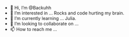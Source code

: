 - 👋 Hi, I’m @Backuhh
- 👀 I’m interested in ... Rocks and code hurting my brain.
- 🌱 I’m currently learning ... Julia.
- 💞️ I’m looking to collaborate on ... 
- 📫 How to reach me ... 

<!---
Backuhh/Backuhh is a ✨ special ✨ repository because its `README.md` (this file) appears on your GitHub profile.
You can click the Preview link to take a look at your changes.
--->
